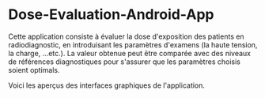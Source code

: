 # Dose-Evaluation-Android-App
Cette application consiste à évaluer la dose d'exposition des patients en radiodiagnostic, en introduisant les paramètres d'examens (la haute tension, la charge, ...etc.).
La valeur obtenue peut être comparée avec des niveaux de références diagnostiques pour s'assurer que les paramètres choisis soient optimals.

Voici les aperçus des interfaces graphiques de l'application.
